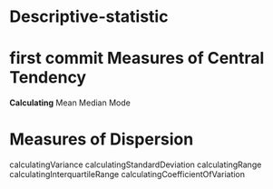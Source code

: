 # Descriptive-statistic 


# first commit Measures of Central Tendency

**Calculating**
Mean
Median
Mode

 # Measures of Dispersion
 calculatingVariance
 calculatingStandardDeviation
  calculatingRange
  calculatingInterquartileRange
  calculatingCoefficientOfVariation